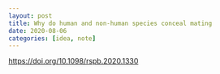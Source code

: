 ```yaml
---
layout: post
title: Why do human and non-human species conceal mating
date: 2020-08-06
categories: [idea, note]
---
```



https://doi.org/10.1098/rspb.2020.1330